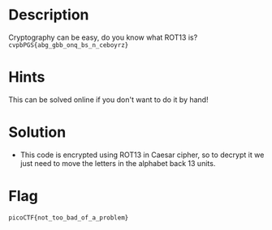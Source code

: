 # Description

Cryptography can be easy, do you know what ROT13 is? `cvpbPGS{abg_gbb_onq_bs_n_ceboyrz}`

# Hints

This can be solved online if you don't want to do it by hand!

# Solution

- This code is encrypted using ROT13 in Caesar cipher, so to decrypt it we just need to move the letters in the alphabet back 13 units.

# Flag
`picoCTF{not_too_bad_of_a_problem}`
